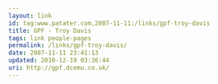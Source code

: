 ```yaml
---
layout: link
id: tag:www.patater.com,2007-11-11:/links/gpf-troy-davis
title: GPF - Troy Davis
tags: link people-pages
permalink: /links/gpf-troy-davis/
date: 2007-11-11 23:41:13
updated: 2010-12-19 03:36:44
uri: http://gpf.dcemu.co.uk/
---
```

